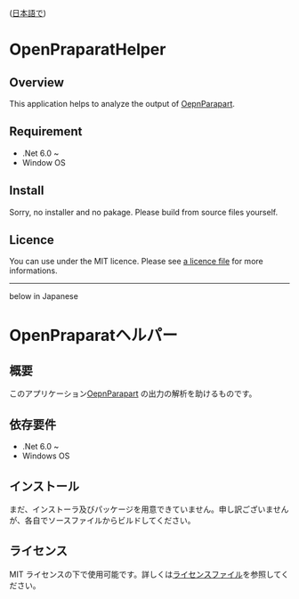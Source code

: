 ([日本語で](#OpenPraparatヘルパー))

OpenPraparatHelper
======

## Overview
This application helps to analyze the output of [OepnParapart](https://github.com/A5size/OpenPraparat).

## Requirement
* .Net 6.0 ~
* Window OS

## Install
Sorry, no installer and no pakage. Please build from source files yourself.

## Licence
You can use under the MIT licence. Please see [a licence file](LICENSE) for more informations.

------


below in Japanese

OpenPraparatヘルパー
======

## 概要
このアプリケーション[OepnParapart](https://github.com/A5size/OpenPraparat) の出力の解析を助けるものです。

## 依存要件
* .Net 6.0 ~
* Windows OS

## インストール
まだ、インストーラ及びパッケージを用意できていません。申し訳ございませんが、各自でソースファイルからビルドしてください。

## ライセンス
MIT ライセンスの下で使用可能です。詳しくは[ライセンスファイル](LICENSE)を参照してください。

